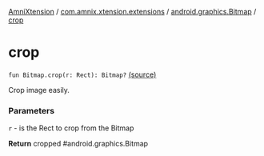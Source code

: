 [AmniXtension](../../index.md) / [com.amnix.xtension.extensions](../index.md) / [android.graphics.Bitmap](index.md) / [crop](./crop.md)

# crop

`fun Bitmap.crop(r: Rect): Bitmap?` [(source)](https://github.com/AmniX/AmniXTension/tree/master/AmniXtension/src/main/java/com/amnix/xtension/extensions/BitmapExtension.kt#L82)

Crop image easily.

### Parameters

`r` - is the Rect to crop from the Bitmap

**Return**
cropped #android.graphics.Bitmap

